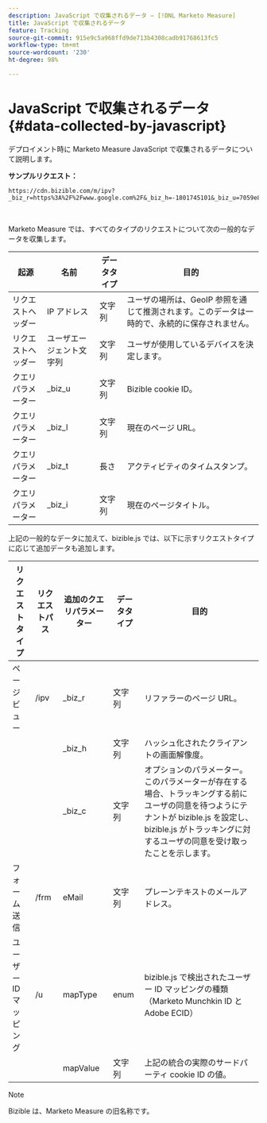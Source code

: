 ```yaml
---
description: JavaScript で収集されるデータ — [!DNL Marketo Measure]
title: JavaScript で収集されるデータ
feature: Tracking
source-git-commit: 915e9c5a968ffd9de713b4308cadb91768613fc5
workflow-type: tm+mt
source-wordcount: '230'
ht-degree: 98%

---
```


# JavaScript で収集されるデータ {#data-collected-by-javascript}

デプロイメント時に Marketo Measure JavaScript で収集されるデータについて説明します。

**サンプルリクエスト：**

```
https://cdn.bizible.com/m/ipv?_biz_r=https%3A%2F%2Fwww.google.com%2F&_biz_h=-1801745101&_biz_u=7059e81415f34f7bbaf40fe32fdcba21&_biz_s=8cbeed&_biz_l=https%3A%2F%2Fwww.zendesk.com%2Fservice%2F&_biz_t=1676483822155&_biz_i=Customer%20service%20software%20for%20the%20best%20customer%20experiences%20%7C%20Zendesk&_biz_n=0&rnd=235938&cdn_o=a&_biz_z=1676483822155
```

<br>

Marketo Measure では、すべてのタイプのリクエストについて次の一般的なデータを収集します。

<table>
<thead>
  <tr>
    <th>起源</th>
    <th>名前</th>
    <th>データタイプ</th>
    <th>目的</th>
  </tr>
</thead>
<tbody>
  <tr>
    <td>リクエストヘッダー</td>
    <td>IP アドレス</td>
    <td>文字列</td>
    <td>ユーザの場所は、GeoIP 参照を通じて推測されます。このデータは一時的で、永続的に保存されません。</td>
  </tr>
  <tr>
    <td>リクエストヘッダー</td>
    <td>ユーザエージェント文字列</td>
    <td>文字列</td>
    <td>ユーザが使用しているデバイスを決定します。</td>
  </tr>
  <tr>
    <td>クエリパラメーター</td>
    <td>_biz_u</td>
    <td>文字列</td>
    <td>Bizible cookie ID。</td>
  </tr>
  <tr>
    <td>クエリパラメーター</td>
    <td>_biz_l</td>
    <td>文字列</td>
    <td>現在のページ URL。</td>
  </tr>
  <tr>
    <td>クエリパラメーター</td>
    <td>_biz_t</td>
    <td>長さ</td>
    <td>アクティビティのタイムスタンプ。</td>
  </tr>
  <tr>
    <td>クエリパラメーター</td>
    <td>_biz_i</td>
    <td>文字列</td>
    <td>現在のページタイトル。</td>
  </tr>
</tbody>
</table>

上記の一般的なデータに加えて、bizible.js では、以下に示すリクエストタイプに応じて追加データも追加します。

<table>
<thead>
  <tr>
    <th>リクエストタイプ</th>
    <th>リクエストパス</th>
    <th>追加のクエリパラメーター</th>
    <th>データタイプ</th>
    <th>目的</th>
  </tr>
</thead>
<tbody>
  <tr>
    <td>ページビュー</td>
    <td>/ipv</td>
    <td>_biz_r</td>
    <td>文字列</td>
    <td>リファラーのページ URL。</td>
  </tr>
  <tr>
    <td></td>
    <td></td>
    <td>_biz_h</td>
    <td>文字列</td>
    <td>ハッシュ化されたクライアントの画面解像度。</td>
  </tr>
  <tr>
    <td></td>
    <td></td>
    <td>_biz_c</td>
    <td>文字列</td>
    <td>オプションのパラメーター。このパラメーターが存在する場合、トラッキングする前にユーザの同意を待つようにテナントが bizible.js を設定し、bizible.js がトラッキングに対するユーザの同意を受け取ったことを示します。</td>
  </tr>
  <tr>
    <td>フォーム送信</td>
    <td>/frm</td>
    <td>eMail</td>
    <td>文字列</td>
    <td>プレーンテキストのメールアドレス。</td>
  </tr>
  <tr>
    <td>ユーザー ID マッピング</td>
    <td>/u</td>
    <td>mapType</td>
    <td>enum</td>
    <td>bizible.js で検出されたユーザー ID マッピングの種類（Marketo Munchkin ID と Adobe ECID）</td>
  </tr>
  <tr>
    <td></td>
    <td></td>
    <td>mapValue</td>
    <td>文字列</td>
    <td>上記の統合の実際のサードパーティ cookie ID の値。</td>
  </tr>
</tbody>
</table>

>[!NOTE]
>
>Bizible は、Marketo Measure の旧名称です。
